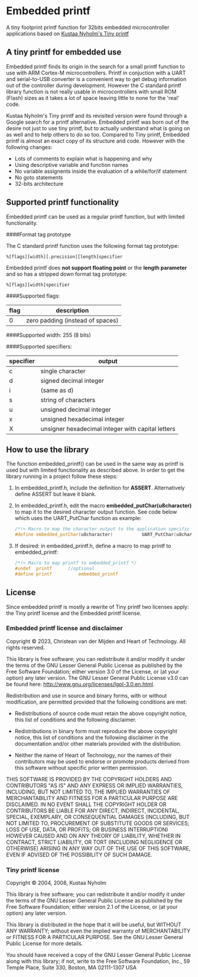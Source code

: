 # Embedded printf
A tiny footprint printf function for 32bits embedded microcontroller applications based on [Kustaa Nyholm's Tiny printf](http://www.sparetimelabs.com/printfrevisited/printfrevisited.php)

## A tiny printf for embedded use
Embedded printf finds its origin in the search for a small printf function to use with ARM Cortex-M microcontrollers. Printf in conjuction with a UART and serial-to-USB converter is a convenient way to get debug information out of the controller during development. However the C standard printf library function is not really usable in microcontrollers with small ROM (Flash) sizes as it takes a lot of space leaving little to none for the 'real' code.  

Kustaa Nyholm's Tiny printf and its revisited version were found through a Google search for a printf alternative. Embedded printf was born out of the desire not just to use tiny printf, but to actually understand what is going on as well and to help others to do so too. Compared to Tiny printf, Embedded printf is almost an exact copy of its structure and code. However with the following changes:
- Lots of comments to explain what is happening and why
- Using descriptive variable and function names
- No variable assignents inside the evaluation of a while/for/if statement
- No goto statements
- 32-bits architecture

## Supported printf functionality
Embedded printf can be used as a regular printf function, but with limited functionality.  

####Format tag prototype

The C standard printf function uses the following format tag prototype:  
```
%[flags][width][.precision][length]specifier
```
Embedded printf does **not support floating point** or the **length parameter** and so has a stripped down format tag prototype:
```
%[flags][width]specifier
```
####Supported flags:   

flag | description
-----|----------
0 | zero padding (instead of spaces)

####Supported width:
255 (8 bits)

####Supported specifiers:   

specifier | output
----------|----------
c | single character
d | signed decimal integer
i	| (same as d)
s	| string of characters
u	| unsigned decimal integer
x	| unsigned hexadecimal integer
X	| unsigner hexadecimal integer with capital letters



## How to use the library
The function embedded_printf() can be used in the same way as printf is used but with limited functionality as described above. In order to get the library running in a project follow these steps:  

1. In embedded_printf.h, include the definition for **ASSERT**. Alternatively define ASSERT but leave it blank.
2. In embedded_printf.h, edit the macro **embedded_putChar(u8character)** to map it to the desired character output function. See code below which uses the UART_PutChar function as example:  

    ```c
    /*!< Macro to map the character output to the application specific output */
    #define embedded_putChar(u8character)			UART_PutChar(u8character)
    ```
3. If desired: in embedded_printf.h, define a macro to map printf to embedded_printf:  

    ```c
    /*!< Macro to map printf to embedded_printf */
    #undef  printf      //optional
    #define printf			embedded_printf
    ```


## License
Since embedded printf is mostly a rewrite of Tiny printf two licenses apply: the Tiny printf license and the Embedded printf license.

### Embedded printf license and disclaimer  

Copyright © 2023, Christean van der Mijden and Heart of Technology. All rights reserved.  

This library is free software; you can redistribute it and/or modify it under the terms of the GNU Lesser General Public License as published by the Free Software Foundation; either version 3.0 of the License, or (at your option) any later version. The GNU Lesser General Public License v3.0 can be found here: http://www.gnu.org/licenses/lgpl-3.0.en.html.  

Redistribution and use in source and binary forms, with or without modification, are permitted provided that the following conditions are met:  

- Redistributions of source code must retain the above copyright notice, this list of conditions and the following disclaimer.  

- Redistributions in binary form must reproduce the above copyright  notice, this list of conditions and the following disclaimer in the documentation and/or other materials provided with the distribution.  

- Neither the name of Heart of Technology, nor the names of their contributors may be used to endorse or promote products derived from this software without specific prior written permission.  

THIS SOFTWARE IS PROVIDED BY THE COPYRIGHT HOLDERS AND CONTRIBUTORS "AS IS" AND ANY EXPRESS OR IMPLIED WARRANTIES, INCLUDING, BUT NOT LIMITED TO, THE IMPLIED WARRANTIES OF MERCHANTABILITY AND FITNESS FOR A PARTICULAR PURPOSE ARE DISCLAIMED. IN NO EVENT SHALL THE COPYRIGHT HOLDER OR CONTRIBUTORS BE LIABLE FOR ANY DIRECT, INDIRECT, INCIDENTAL, SPECIAL, EXEMPLARY, OR CONSEQUENTIAL DAMAGES (INCLUDING, BUT NOT LIMITED TO, PROCUREMENT OF SUBSTITUTE GOODS OR SERVICES; LOSS OF USE, DATA, OR PROFITS; OR BUSINESS INTERRUPTION) HOWEVER CAUSED AND ON ANY THEORY OF LIABILITY, WHETHER IN CONTRACT, STRICT LIABILITY, OR TORT (INCLUDING NEGLIGENCE OR OTHERWISE) ARISING IN ANY WAY OUT OF THE USE OF THIS SOFTWARE, EVEN IF ADVISED OF THE POSSIBILITY OF SUCH DAMAGE.  

### Tiny printf license  

Copyright © 2004, 2008,  Kustaa Nyholm  

This library is free software; you can redistribute it and/or modify it under the terms of the GNU Lesser General Public License as published by the Free Software Foundation; either version 2.1 of the License, or (at your option) any later version.  

This library is distributed in the hope that it will be useful, but WITHOUT ANY WARRANTY; without even the implied warranty of MERCHANTABILITY or FITNESS FOR A PARTICULAR PURPOSE.  See the GNU Lesser General Public License for more details.  

You should have received a copy of the GNU Lesser General Public License along with this library; if not, write to the Free Software Foundation, Inc., 59 Temple Place, Suite 330, Boston, MA  02111-1307  USA  

